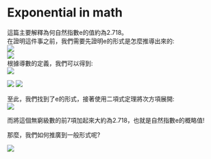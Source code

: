 # Exponential in math #
這篇主要解釋為何自然指數e的值約為2.718。  
在證明這件事之前，我們需要先證明e的形式是怎麼推導出來的:  
<img src="https://latex.codecogs.com/png.image?\dpi{110}y=f(x)=ln(x)\Rightarrow&space;y'=f'(x)=\frac{1}{x}&space;\&space;\&space;\&space;\forall&space;x&space;\neq&space;0&space;"/>  
<img src="https://latex.codecogs.com/png.image?\dpi{110}f'(x)=1&space;" />  
根據導數的定義，我們可以得到:  
<img src="https://latex.codecogs.com/png.image?\dpi{110}f'(1)&space;\\&space;=\displaystyle&space;\lim_{h&space;\to&space;0}\frac{f(1&plus;h)-f(1)}{h}&space;\\&space;=\displaystyle&space;\lim_{x&space;\to&space;0}\frac{f(1&plus;x)-f(1)}{x}\\&space;=\displaystyle&space;\lim_{x&space;\to&space;0}\frac{ln(1&plus;x)-ln1}{x}&space;\\&space;=&space;\lim_{x&space;\to&space;0}\frac{1}{x}*ln(1&plus;x)&space;\\=&space;\lim_{x&space;\to&space;0}ln(1&plus;x)^\frac{1}{x}&space;\\&space;=&space;\lim_{x&space;\to&space;\infty}ln(1&plus;\frac{1}{x})^x" />  

<img src="https://latex.codecogs.com/png.image?\dpi{110}\because&space;f'(x)=1&space;\&space;\therefore&space;&space;\lim_{x&space;\to&space;0}ln(1&plus;x)^\frac{1}{x}&space;=&space;1&space;"  />  

<img src="https://latex.codecogs.com/png.image?\dpi{110}e&space;=&space;e^1&space;=&space;e^{\&space;\displaystyle&space;\lim_{x&space;\to&space;0}ln(1&plus;x)^{\frac{1}{x}}}&space;=&space;\displaystyle&space;\lim_{x&space;\to&space;0}&space;e^{ln(1&plus;x)^{\frac{1}{x}}}&space;=&space;\lim_{x&space;\to&space;0}(1&plus;x)^{\frac{1}{x}}" />  

至此，我們找到了e的形式，接著使用二項式定理將次方項展開:  
<img src="https://latex.codecogs.com/png.image?\dpi{110}e&space;=&space;\lim_{x&space;\to&space;\infty&space;}(1&plus;\frac{1}{x})^x&space;\\=\lim_{x&space;\to&space;\infty&space;}&space;\left&space;(\sum_{k=0}^{x}&space;\binom{x}{k}&space;\frac{1}{h^k}&space;&space;\right&space;)\\=&space;\lim_{x&space;\to&space;\infty&space;}[\&space;\binom{x}{0}\frac{1}{x^0}&plus;\binom{x}{1}\frac{1}{x^1}...]&space;\\&space;=&space;\lim_{x&space;\to&space;\infty&space;}[\&space;\frac{1}{0!}&plus;\frac{x}{1!}*\frac{1}{x}&plus;\frac{x(x-1)}{2!}*\frac{1}{x^2}&plus;...]&space;\\&space;=&space;\lim_{x&space;\to&space;\infty&space;}[\&space;\frac{1}{0!}&plus;\frac{1}{1!}&plus;\frac{(1-\frac{1}{x})}{2!}&plus;...]&space;\\&space;=&space;&space;\frac{1}{0!}&plus;\frac{1}{1!}&plus;\frac{1}{2!}&plus;...\\&space;=&space;\sum_{n=0}^{\infty&space;}&space;\frac{1}{n!}"/>  

而將這個無窮級數的前7項加起來大約為2.718，也就是自然指數e的概略值!  

那麼，我們如何推廣到一般形式呢?  

<img src="https://latex.codecogs.com/png.image?\dpi{110}lnx=log_{e}x&space;\Rightarrow&space;a^x=e^{xlna}&space;\\\frac{da^x}{dx}=\frac{d}{d(xlna)}e^{xlna}*\frac{d}{dx}xlna&space;=&space;lna*e^{xlna}&space;=&space;a^xlna"/>  

